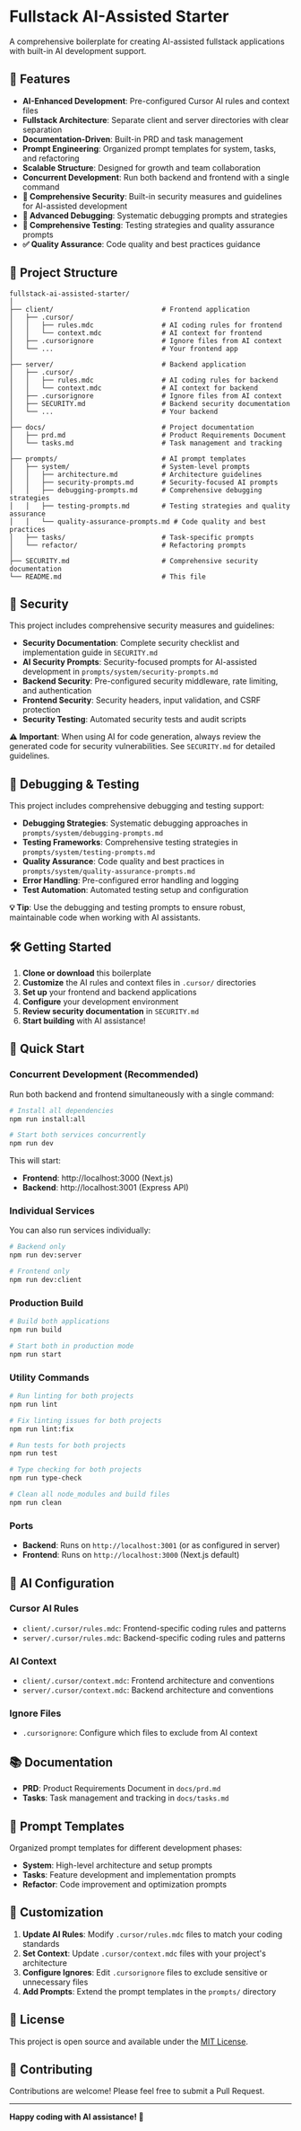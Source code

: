 # Fullstack AI-Assisted Starter

A comprehensive boilerplate for creating AI-assisted fullstack applications with built-in AI development support.

## 🚀 Features

- **AI-Enhanced Development**: Pre-configured Cursor AI rules and context files
- **Fullstack Architecture**: Separate client and server directories with clear separation
- **Documentation-Driven**: Built-in PRD and task management
- **Prompt Engineering**: Organized prompt templates for system, tasks, and refactoring
- **Scalable Structure**: Designed for growth and team collaboration
- **Concurrent Development**: Run both backend and frontend with a single command
- **🔐 Comprehensive Security**: Built-in security measures and guidelines for AI-assisted development
- **🐛 Advanced Debugging**: Systematic debugging prompts and strategies
- **🧪 Comprehensive Testing**: Testing strategies and quality assurance prompts
- **✅ Quality Assurance**: Code quality and best practices guidance

## 📁 Project Structure

```
fullstack-ai-assisted-starter/
│
├── client/                           # Frontend application
│   ├── .cursor/
│   │   ├── rules.mdc                 # AI coding rules for frontend
│   │   └── context.mdc               # AI context for frontend
│   ├── .cursorignore                 # Ignore files from AI context
│   └── ...                           # Your frontend app
│
├── server/                           # Backend application
│   ├── .cursor/
│   │   ├── rules.mdc                 # AI coding rules for backend
│   │   └── context.mdc               # AI context for backend
│   ├── .cursorignore                 # Ignore files from AI context
│   ├── SECURITY.md                   # Backend security documentation
│   └── ...                           # Your backend
│
├── docs/                             # Project documentation
│   ├── prd.md                        # Product Requirements Document
│   └── tasks.md                      # Task management and tracking
│
├── prompts/                          # AI prompt templates
│   ├── system/                       # System-level prompts
│   │   ├── architecture.md           # Architecture guidelines
│   │   ├── security-prompts.md       # Security-focused AI prompts
│   │   ├── debugging-prompts.md      # Comprehensive debugging strategies
│   │   ├── testing-prompts.md        # Testing strategies and quality assurance
│   │   └── quality-assurance-prompts.md # Code quality and best practices
│   ├── tasks/                        # Task-specific prompts
│   └── refactor/                     # Refactoring prompts
│
├── SECURITY.md                       # Comprehensive security documentation
└── README.md                         # This file
```

## 🔐 Security

This project includes comprehensive security measures and guidelines:

- **Security Documentation**: Complete security checklist and implementation guide in `SECURITY.md`
- **AI Security Prompts**: Security-focused prompts for AI-assisted development in `prompts/system/security-prompts.md`
- **Backend Security**: Pre-configured security middleware, rate limiting, and authentication
- **Frontend Security**: Security headers, input validation, and CSRF protection
- **Security Testing**: Automated security tests and audit scripts

**⚠️ Important**: When using AI for code generation, always review the generated code for security vulnerabilities. See `SECURITY.md` for detailed guidelines.

## 🐛 Debugging & Testing

This project includes comprehensive debugging and testing support:

- **Debugging Strategies**: Systematic debugging approaches in `prompts/system/debugging-prompts.md`
- **Testing Frameworks**: Comprehensive testing strategies in `prompts/system/testing-prompts.md`
- **Quality Assurance**: Code quality and best practices in `prompts/system/quality-assurance-prompts.md`
- **Error Handling**: Pre-configured error handling and logging
- **Test Automation**: Automated testing setup and configuration

**💡 Tip**: Use the debugging and testing prompts to ensure robust, maintainable code when working with AI assistants.

## 🛠️ Getting Started

1. **Clone or download** this boilerplate
2. **Customize** the AI rules and context files in `.cursor/` directories
3. **Set up** your frontend and backend applications
4. **Configure** your development environment
5. **Review security documentation** in `SECURITY.md`
6. **Start building** with AI assistance!

## 🚀 Quick Start

### Concurrent Development (Recommended)

Run both backend and frontend simultaneously with a single command:

```bash
# Install all dependencies
npm run install:all

# Start both services concurrently
npm run dev
```

This will start:
- **Frontend**: http://localhost:3000 (Next.js)
- **Backend**: http://localhost:3001 (Express API)

### Individual Services

You can also run services individually:

```bash
# Backend only
npm run dev:server

# Frontend only  
npm run dev:client
```

### Production Build

```bash
# Build both applications
npm run build

# Start both in production mode
npm run start
```

### Utility Commands
```bash
# Run linting for both projects
npm run lint

# Fix linting issues for both projects
npm run lint:fix

# Run tests for both projects
npm run test

# Type checking for both projects
npm run type-check

# Clean all node_modules and build files
npm run clean
```

### Ports
- **Backend**: Runs on `http://localhost:3001` (or as configured in server)
- **Frontend**: Runs on `http://localhost:3000` (Next.js default)

## 🤖 AI Configuration

### Cursor AI Rules
- `client/.cursor/rules.mdc`: Frontend-specific coding rules and patterns
- `server/.cursor/rules.mdc`: Backend-specific coding rules and patterns

### AI Context
- `client/.cursor/context.mdc`: Frontend architecture and conventions
- `server/.cursor/context.mdc`: Backend architecture and conventions

### Ignore Files
- `.cursorignore`: Configure which files to exclude from AI context

## 📚 Documentation

- **PRD**: Product Requirements Document in `docs/prd.md`
- **Tasks**: Task management and tracking in `docs/tasks.md`

## 🎯 Prompt Templates

Organized prompt templates for different development phases:
- **System**: High-level architecture and setup prompts
- **Tasks**: Feature development and implementation prompts
- **Refactor**: Code improvement and optimization prompts

## 🔧 Customization

1. **Update AI Rules**: Modify `.cursor/rules.mdc` files to match your coding standards
2. **Set Context**: Update `.cursor/context.mdc` files with your project's architecture
3. **Configure Ignores**: Edit `.cursorignore` files to exclude sensitive or unnecessary files
4. **Add Prompts**: Extend the prompt templates in the `prompts/` directory

## 📝 License

This project is open source and available under the [MIT License](LICENSE).

## 🤝 Contributing

Contributions are welcome! Please feel free to submit a Pull Request.

---

**Happy coding with AI assistance! 🚀** 
